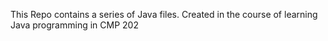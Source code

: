 This Repo contains a series of Java files. Created in the course of learning Java programming in CMP 202
